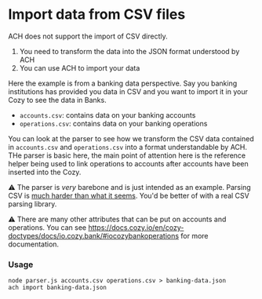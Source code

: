 # Import data from CSV files

ACH does not support the import of CSV directly. 

1. You need to transform the data into the JSON format understood by ACH
2. You can use ACH to import your data

Here the example is from a banking data perspective. Say you banking
institutions has provided you data in CSV and you want to import it in your
Cozy to see the data in Banks.

* `accounts.csv`: contains data on your banking accounts
* `operations.csv`: contains data on your banking operations

You can look at the parser to see how we transform the CSV data contained
in `accounts.csv` and `operations.csv` into a format understandable by
ACH. THe parser is basic here, the main point of attention here is the
reference helper being used to link operations to accounts after accounts
have been inserted into the Cozy.

⚠️ The parser is *very* barebone and is just intended as an example. Parsing
CSV is [much harder than what it seems][parsing-csv]. You'd be better of with
a real CSV parsing library.

⚠️ There are many other attributes that can be put on accounts and operations. You
can see https://docs.cozy.io/en/cozy-doctypes/docs/io.cozy.bank/#iocozybankoperations
for more documentation.

[parsing-csv]: http://thomasburette.com/blog/2014/05/25/so-you-want-to-write-your-own-CSV-code/

### Usage

```
node parser.js accounts.csv operations.csv > banking-data.json
ach import banking-data.json
```

